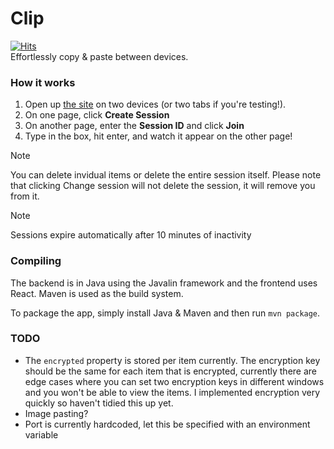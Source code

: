 # Clip
[![Hits](https://hitcount.dev/p/glitchjsy/clip.svg)](https://hitcount.dev/p/glitchjsy/clip)  
Effortlessly copy & paste between devices.

### How it works
1. Open up [the site](https://clip.glitch.je) on two devices (or two tabs if you're testing!). 
2. On one page, click **Create Session**
3. On another page, enter the **Session ID** and click **Join**
4. Type in the box, hit enter, and watch it appear on the other page!

> [!NOTE]
> You can delete invidual items or delete the entire session itself. Please note that clicking Change session will not delete the session, it will remove you from it.

> [!NOTE]
> Sessions expire automatically after 10 minutes of inactivity

### Compiling
The backend is in Java using the Javalin framework and the frontend uses React. Maven is used as the build system.

To package the app, simply install Java & Maven and then run `mvn package`.

### TODO
* The `encrypted` property is stored per item currently. The encryption key should be the same for each item that is encrypted, currently there are edge cases where you can set two encryption keys in different windows and you won't be able to view the items. I implemented encryption very quickly so haven't tidied this up yet.
* Image pasting?
* Port is currently hardcoded, let this be specified with an environment variable
